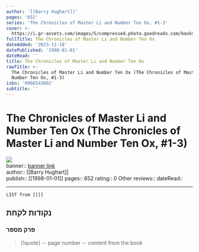 ```yaml
---
author: '[[Barry Hughart]]'
pages: '652'
series: 'The Chronicles of Master Li and Number Ten Ox, #1-3'
cover: >-
  https://i.gr-assets.com/images/S/compressed.photo.goodreads.com/books/1297483625l/92581.jpg
fullTitle: The Chronicles of Master Li and Number Ten Ox
dateAdded: '2023-11-18'
datePublished: '1998-01-01'
dateRead: ''
title: The Chronicles of Master Li and Number Ten Ox
rawTitle: >-
  The Chronicles of Master Li and Number Ten Ox (The Chronicles of Master Li and
  Number Ten Ox, #1-3)
isbn: '0966543602'
subtitle: ''
---
```

# The Chronicles of Master Li and Number Ten Ox (The Chronicles of Master Li and Number Ten Ox, #1-3)

![](https:&#x2F;&#x2F;i.gr-assets.com&#x2F;images&#x2F;S&#x2F;compressed.photo.goodreads.com&#x2F;books&#x2F;1297483625l&#x2F;92581.jpg)  
banner:: [banner link](https:&#x2F;&#x2F;i.gr-assets.com&#x2F;images&#x2F;S&#x2F;compressed.photo.goodreads.com&#x2F;books&#x2F;1297483625l&#x2F;92581.jpg)  
author:: [[Barry Hughart]]  
publish:: [[1998-01-01]]
pages:: 652
rating:: 0 
Other reviews:: 
dateRead:: 

<hr  style="clear:both"/>



```dataview
LIST from [[]]
```

## נקודות לקחת 

### פרק מספר
> [!quote] -- page number -- 
>  content from the book




```